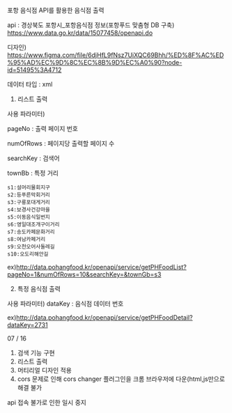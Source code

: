 포항 음식점 API를 활용한 음식점 출력



api : 경상북도 포항시_포항음식점 정보(포항푸드 맞춤형 DB 구축)
https://www.data.go.kr/data/15077458/openapi.do



디자인)
https://www.figma.com/file/6djHfL9fNsz7UiXQC69Bhh/%ED%8F%AC%ED%95%AD%EC%9D%8C%EC%8B%9D%EC%A0%90?node-id=51495%3A4712



데이터 타입 : xml



1. 리스트 출력



사용 파라미터)


pageNo : 출력 페이지 번호

numOfRows : 페이지당 출력할 페이지 수

searchKey : 검색어

townBb : 특정 거리

    s1:설머리물회지구
    s2:등푸른막회거리
    s3:구룡포대게거리
    s4:보경사건강마을
    s5:이동음식일번지
    s6:영일대조개구이거리
    s7:송도카페문화거리
    s8:여남카페거리
    s9:오천오어사둘레길
    s10:오도리해안길
  

ex)http://data.pohangfood.kr/openapi/service/getPHFoodList?pageNo=1&numOfRows=10&searchKey=&townGb=s3


2. 특정 음식점 출력


사용 파라미터)
dataKey : 음식점 데이터 번호


ex)http://data.pohangfood.kr/openapi/service/getPHFoodDetail?dataKey=2731


07 / 16
  1) 검색 기능 구현
  2) 리스트 출력
  3) 머티리얼 디자인 적용
  4) cors 문제로 인해 cors changer 플러그인을 크롬 브라우저에 다운(html,js만으로 해결 불가

api 접속 불가로 인한 일시 중지
